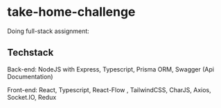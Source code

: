 # take-home-challenge
Doing full-stack assignment:

## Techstack

Back-end: NodeJS with Express, Typescript, Prisma ORM, Swagger (Api Documentation)

Front-end: React, Typescript, React-Flow , TailwindCSS, CharJS, Axios, Socket.IO, Redux

